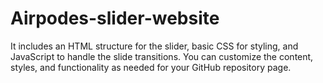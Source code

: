 # Airpodes-slider-website
It includes an HTML structure for the slider, basic CSS for styling, and JavaScript to handle the slide transitions. You can customize the content, styles, and functionality as needed for your GitHub repository page.
